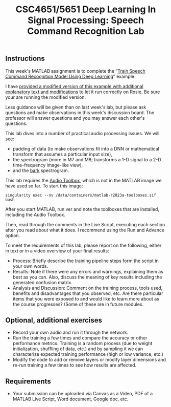 ﻿---
title: "CSC4651/5651 Deep Learning In Signal Processing: Speech Command Recognition Lab"
---

## Instructions
This week's MATLAB assignment is to complete the “[Train Speech Command Recognition Model Using Deep Learning](https://www.mathworks.com/help/deeplearning/ug/deep-learning-speech-recognition.html)” example.

I have [provided a modified version of this example with additional explanatory text and modifications](speechRecognition.mlx) to let it run correctly on Rosie. Be sure your are running the modified version.

Less guidance will be given than on last week's lab, but please ask questions and make observations in this week's discussion board. The professor will answer questions and you may answer each other's questions.

This lab dives into a number of practical audio processing issues. We will see:

* padding of data (to make observations fit into a DNN or mathematical transform that assumes a particular input size),
* the spectrogram (more in M7 and M8; transforms a 1-D signal to a 2-D time-frequency image-like view),
* and the [bark](https://en.wikipedia.org/wiki/Bark_scale) spectrogram.

This lab requires the [Audio Toolbox](https://www.mathworks.com/products/audio.html), which is not in the MATLAB image we have used so far. To start this image:

    singularity exec --nv /data/containers/matlab-r2023a-toolboxes.sif bash

After you start MATLAB, run ver and note the toolboxes that are installed, including the Audio Toolbox.

Then, read through the comments in the Live Script, executing each section after you read about what it does. I recommend using the Run and Advance option.

To meet the requirements of this lab, please report on the following, either in text or in a video overview of your final results:

* Process: Briefly describe the training pipeline steps form the script in your own words.
* Results: Note if there were any errors and warnings, explaining them as best as you can. Also, discuss the meaning of key results including the generated confusion matrix.
* Analysis and Discussion: Comment on the training process, tools used, benefits and disadvantages that you observed, etc. Are there particular items that you were exposed to and would like to learn more about as the course progresses? (Some of these are in future modules.

## Optional, additional exercises

* Record your own audio and run it through the network.
* Run the training a few times and compare the accuracy or other performance metrics. Training is a random process (due to weight initialization, shuffling of data, etc.) and by sampling it we can characterize expected training performance (high or low variance, etc.)
* Modify the code to add or remove layers or modify layer dimensions and re-run training a few times to see how results are affected.

## Requirements

* Your submission can be uploaded via Canvas as a Video, PDF of a MATLAB Live Script, Word document, Google doc, etc.
